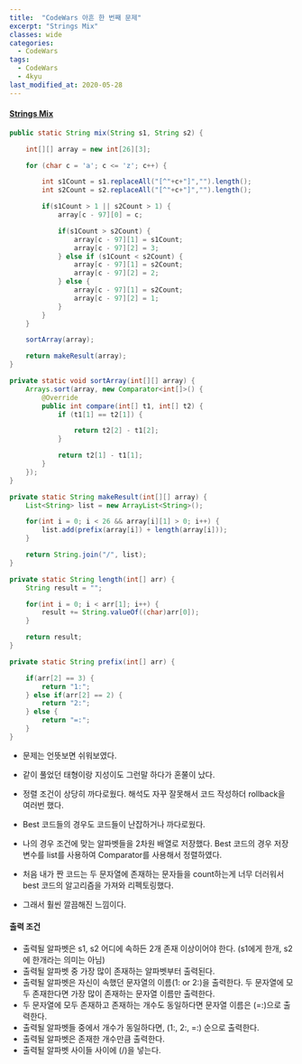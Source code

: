 ```yaml
---
title:  "CodeWars 아흔 한 번째 문제"
excerpt: "Strings Mix"
classes: wide
categories:
  - CodeWars
tags:
  - CodeWars
  - 4kyu
last_modified_at: 2020-05-28
---
```


#### [Strings Mix](https://www.codewars.com/kata/5629db57620258aa9d000014)

```java
public static String mix(String s1, String s2) {

    int[][] array = new int[26][3];

    for (char c = 'a'; c <= 'z'; c++) {

        int s1Count = s1.replaceAll("[^"+c+"]","").length();
        int s2Count = s2.replaceAll("[^"+c+"]","").length();

        if(s1Count > 1 || s2Count > 1) {
            array[c - 97][0] = c;

            if(s1Count > s2Count) {
                array[c - 97][1] = s1Count;
                array[c - 97][2] = 3;
            } else if (s1Count < s2Count) {
                array[c - 97][1] = s2Count;
                array[c - 97][2] = 2;
            } else {
                array[c - 97][1] = s2Count;
                array[c - 97][2] = 1;
            }
        }
    }

    sortArray(array);

    return makeResult(array);
}

private static void sortArray(int[][] array) {
    Arrays.sort(array, new Comparator<int[]>() {
        @Override
        public int compare(int[] t1, int[] t2) {
            if (t1[1] == t2[1]) {

                return t2[2] - t1[2];
            }

            return t2[1] - t1[1];
        }
    });
}

private static String makeResult(int[][] array) {
    List<String> list = new ArrayList<String>();

    for(int i = 0; i < 26 && array[i][1] > 0; i++) {
        list.add(prefix(array[i]) + length(array[i]));
    }

    return String.join("/", list);
}

private static String length(int[] arr) {
    String result = "";

    for(int i = 0; i < arr[1]; i++) {
        result += String.valueOf((char)arr[0]);
    }

    return result;
}

private static String prefix(int[] arr) {

    if(arr[2] == 3) {
        return "1:";
    } else if(arr[2] == 2) {
        return "2:";
    } else {
        return "=:";
    }
}
```

* 문제는 언뜻보면 쉬워보였다.
* 같이 풀었던 태형이랑 지성이도 그런말 하다가 혼쭐이 났다.
* 정렬 조건이 상당히 까다로웠다. 해석도 자꾸 잘못해서 코드 작성하더 rollback을 여러번 했다.

* Best 코드들의 경우도 코드들이 난잡하거나 까다로웠다.
* 나의 경우 조건에 맞는 알파벳들을 2차원 배열로 저장했다. Best 코드의 경우 저장 변수를 list를 사용하여 Comparator를 사용해서 정렬하였다.
* 처음 내가 짠 코드는 두 문자열에 존재하는 문자들을 count하는게 너무 더러워서 best 코드의 알고리즘을 가져와 리펙토링했다. 
* 그래서 훨씬 깔끔해진 느낌이다.



#### 출력 조건

* 출력될 알파벳은 s1, s2 어디에 속하든 2개 존재 이상이어야 한다. (s1에게 한개, s2에 한개라는 의미는 아님)
* 출력될 알파벳 중 가장 많이 존재하는 알파벳부터 출력된다.
* 출력될 알파벳은 자신이 속했던 문자열의 이름(1: or 2:)을 출력한다. 두 문자열에 모두 존재한다면 가장 많이 존재하는 문자열 이름만 출력한다.
* 두 문자열에 모두 존재하고 존재하는 개수도 동일하다면 문자열 이름은 (=:)으로 출력한다.
* 출력될 알파벳들 중에서 개수가 동일하다면, (1:, 2:, =:) 순으로 출력한다.
* 출력될 알파벳은 존재한 개수만큼 출력한다.
* 출력될 알파벳 사이들 사이에 (/)을 넣는다.

